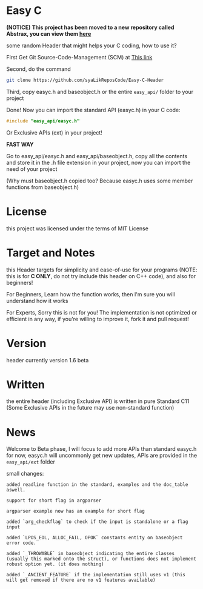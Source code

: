 # Easy C
**(NOTICE)**
**This project has been moved to a new repository called Abstrax, you can view them [here](https://github.com/syaLikReposCode/Abstrax/tree/main)**


some random Header that might helps your C coding, how to use it?

First Get Git Source-Code-Management (SCM) at [This link](https://git-scm.com)

Second, do the command
```bash
git clone https://github.com/syaLikReposCode/Easy-C-Header
```

Third, copy easyc.h and baseobject.h or the entire `easy_api/` folder to your project

Done! Now you can import the standard API (easyc.h) in your C code:
```c
#include "easy_api/easyc.h"
```

Or Exclusive APIs (ext) in your project!

**FAST WAY**

Go to easy_api/easyc.h and easy_api/baseobject.h, copy all the contents and store it in the .h file extension in your project, now you can import the need of your project

(Why must baseobject.h copied too? Because easyc.h uses some member functions from baseobject.h)

# License
this project was licensed under the terms of MIT License

# Target and Notes
this Header targets for simplicity and ease-of-use for your programs (NOTE: this is for **C ONLY**, do not try include this header on C++ code), and also for beginners!

For Beginners, Learn how the function works, then I'm sure you will understand how it works

For Experts, Sorry this is not for you! The implementation is not optimized or efficient in any way, if you're willing to improve it, fork it and pull request!

# Version
header currently version 1.6 beta

# Written
the entire header (including Exclusive API) is written in pure Standard C11 (Some Exclusive APIs in the future may use non-standard function)

# News
Welcome to Beta phase, I will focus to add more APIs than standard easyc.h for now, easyc.h will uncommonly get new updates, APIs are provided in the `easy_api/ext` folder

small changes:

    added readline function in the standard, examples and the doc_table aswell.

    support for short flag in argparser

    argparser example now has an example for short flag

    added `arg_checkflag` to check if the input is standalone or a flag input

    added `LPOS_EOL, ALLOC_FAIL, OPOK` constants entity on baseobject error code.

    added `_THROWABLE` in baseobject indicating the entire classes (usually this marked onto the struct), or functions does not implement robust option yet. (it does nothing)

    added `_ANCIENT_FEATURE` if the implementation still uses v1 (this will get removed if there are no v1 features available)
